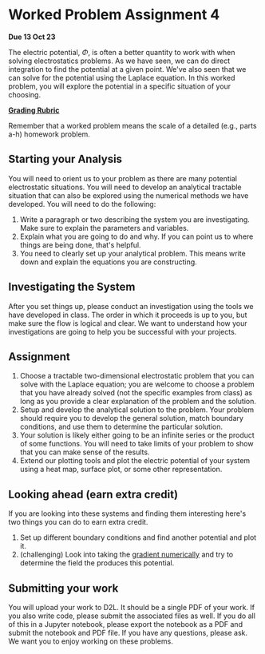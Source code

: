 # Worked Problem Assignment 4

**Due 13 Oct 23**

The electric potential, $\Phi$, is often a better quantity to work with when solving electrostatics problems. As we have seen, we can do direct integration to find the potential at a given point. We've also seen that we can solve for the potential using the Laplace equation. In this worked problem, you will explore the potential in a specific situation of your choosing.

[**Grading Rubric**](../0_course/8_worked_problems.md)

Remember that a worked problem means the scale of a detailed (e.g., parts a-h) homework problem.

## Starting your Analysis

You will need to orient us to your problem as there are many potential electrostatic situations. You will need to develop an analytical tractable situation that can also be explored using the numerical methods we have developed. You will need to do the following: 

1. Write a paragraph or two describing the system you are investigating. Make sure to explain the parameters and variables. 
2. Explain what you are going to do and why. If you can point us to where things are being done, that's helpful.
3. You need to clearly set up your analytical problem. This means write down and explain the equations you are constructing.

## Investigating the System

After you set things up, please conduct an investigation using the tools we have developed in class. The order in which it proceeds is up to you, but make sure the flow is logical and clear. We want to understand how your investigations are going to help you be successful with your projects.

## Assignment

1. Choose a tractable two-dimensional electrostatic problem that you can solve with the Laplace equation; you are welcome to choose a problem that you have already solved (not the specific examples from class) as long as you provide a clear explanation of the problem and the solution.
2. Setup and develop the analytical solution to the problem. Your problem should require you to develop the general solution, match boundary conditions, and use them to determine the particular solution.
3. Your solution is likely either going to be an infinite series or the product of some functions. You will need to take limits of your problem to show that you can make sense of the results.
4. Extend our plotting tools and plot the electric potential of your system using a heat map, surface plot, or some other representation.

## Looking ahead (earn extra credit)

If you are looking into these systems and finding them interesting here's two things you can do to earn extra credit.

1. Set up different boundary conditions and find another potential and plot it.
1. (challenging) Look into taking the [gradient numerically](https://numpy.org/doc/stable/reference/generated/numpy.gradient.html) and try to determine the field the produces this potential.

## Submitting your work

You will upload your work to D2L. It should be a single PDF of your work. If you also write code, please submit the associated files as well. If you do all of this in a Jupyter notebook, please export the notebook as a PDF and submit the notebook and PDF file. If you have any questions, please ask. We want you to enjoy working on these problems.